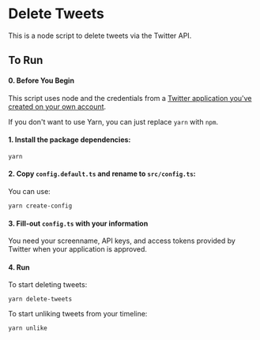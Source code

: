 # Delete Tweets

This is a node script to delete tweets via the Twitter API.

## To Run

#### 0. Before You Begin

This script uses node and the credentials from a [Twitter application you've
created on your own account](https://developer.twitter.com/en/apply-for-access).

If you don't want to use Yarn, you can just replace `yarn` with `npm`.

#### 1. Install the package dependencies:

```
yarn
```

#### 2. Copy `config.default.ts` and rename to `src/config.ts`:

You can use:

```
yarn create-config
```

#### 3. Fill-out `config.ts` with your information

You need your screenname, API keys, and access tokens provided by Twitter when your application is approved.

#### 4. Run

To start deleting tweets:

```
yarn delete-tweets
```

To start unliking tweets from your timeline:

```
yarn unlike
```
